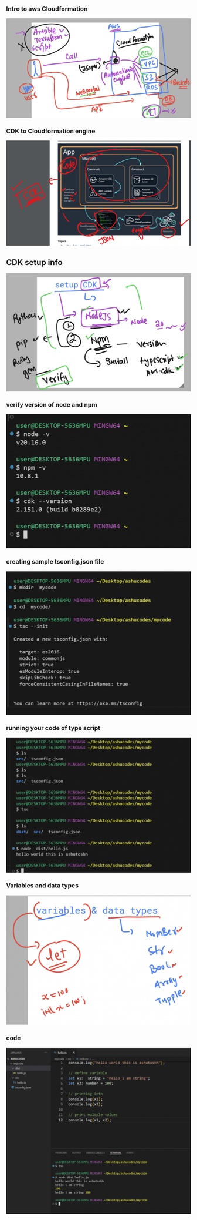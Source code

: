 ### Intro to aws Cloudformation 

<img src="cf1.png">

### CDK to Cloudformation engine 

<img src="cf2.png">

## CDK setup info 

<img src="cdk1.png">

### verify version of node and npm 

<img src="cdk2.png">

### creating  sample tsconfig.json file 

<img src="ts1.png">

### running your code  of type script 

<img src="ts2.png">

### Variables and data types 

<img src="ts3.png">

### code 

<img src="ts4.png">
